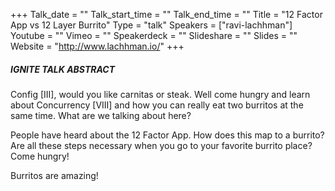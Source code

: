 +++
Talk_date = ""
Talk_start_time = ""
Talk_end_time = ""
Title = "12 Factor App vs 12 Layer Burrito"
Type = "talk"
Speakers = ["ravi-lachhman"]
Youtube = ""
Vimeo = ""
Speakerdeck = ""
Slideshare = ""
Slides = ""
Website = "http://www.lachhman.io/"
+++

##### IGNITE TALK ABSTRACT

Config [III], would you like carnitas or steak. Well come hungry and learn about Concurrency [VIII] and how you can really eat two burritos at the same time. What are we talking about here?

People have heard about the 12 Factor App. How does this map to a burrito? Are all these steps necessary when you go to your favorite burrito place? Come hungry!

Burritos are amazing! 
